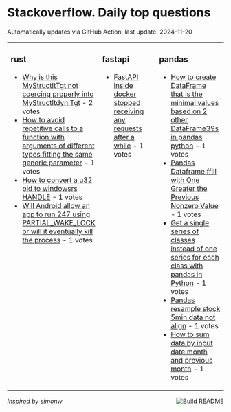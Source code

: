 # Stackoverflow. Daily top questions 

Automatically updates via GitHub Action, last update: <!-- date starts -->2024-11-20<!-- date ends -->


<table><tr><td valign="top" width="33%">

### rust
<!-- rust starts -->
* [Why is this MyStructltTgt not coercing properly into MyStructltdyn Tgt](https://stackoverflow.com/questions/79203715/why-is-this-mystructt-not-coercing-properly-into-mystructdyn-t) - 2 votes
* [How to avoid repetitive calls to a function with arguments of different types fitting the same generic parameter](https://stackoverflow.com/questions/79204670/how-to-avoid-repetitive-calls-to-a-function-with-arguments-of-different-types-fi) - 1 votes
* [How to convert a u32 pid to windowsrs HANDLE](https://stackoverflow.com/questions/79204412/how-to-convert-a-u32-pid-to-windows-rs-handle) - 1 votes
* [Will Android allow an app to run 247 using PARTIAL_WAKE_LOCK or will it eventually kill the process](https://stackoverflow.com/questions/79204430/will-android-allow-an-app-to-run-24-7-using-partial-wake-lock-or-will-it-eventu) - 1 votes
<!-- rust ends -->
</td><td valign="top" width="34%">


### fastapi
<!-- fastapi starts -->
* [FastAPI inside docker stopped receiving any requests after a while](https://stackoverflow.com/questions/79202691/fastapi-inside-docker-stopped-receiving-any-requests-after-a-while) - 1 votes
<!-- fastapi ends -->
</td><td valign="top" width="34%">


### pandas
<!-- pandas starts -->
* [How to create DataFrame that is the minimal values based on 2 other DataFrame39s in pandas python](https://stackoverflow.com/questions/79204622/how-to-create-dataframe-that-is-the-minimal-values-based-on-2-other-dataframes) - 1 votes
* [Pandas Dataframe ffill with One Greater the Previous Nonzero Value](https://stackoverflow.com/questions/79204156/pandas-dataframe-ffill-with-one-greater-the-previous-nonzero-value) - 1 votes
* [Get a single series of classes instead of one series for each class with pandas in Python](https://stackoverflow.com/questions/79208817/get-a-single-series-of-classes-instead-of-one-series-for-each-class-with-pandas) - 1 votes
* [Pandas resample stock 5min data not align](https://stackoverflow.com/questions/79203402/pandas-resample-stock-5min-data-not-align) - 1 votes
* [How to sum data by input date month and previous month](https://stackoverflow.com/questions/79202065/how-to-sum-data-by-input-date-month-and-previous-month) - 1 votes
<!-- pandas ends -->
</td></tr></table>

<a href="https://github.com/hp0404/hp0404/actions"><img src="https://github.com/hp0404/hp0404/workflows/Build%20README/badge.svg" align="right" alt="Build README"></a> <p>*Inspired by  [simonw](https://github.com/simonw/simonw)*</p>
